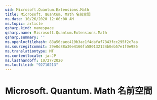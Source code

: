 ```yaml
---
uid: Microsoft.Quantum.Extensions.Math
title: Microsoft. Quantum. Math 名前空間
ms.date: 10/26/2020 12:00:00 AM
ms.topic: article
qsharp.kind: namespace
qsharp.name: Microsoft.Quantum.Extensions.Math
qsharp.summary: ''
ms.openlocfilehash: 88a56caec419b3ac1f4dafaf7343fcc295f2c7aa
ms.sourcegitcommit: 29e0d88a30e4166fa580132124b0eb57e1f0e986
ms.translationtype: MT
ms.contentlocale: ja-JP
ms.lasthandoff: 10/27/2020
ms.locfileid: "92710213"
---
```

# <a name="microsoftquantumextensionsmath-namespace"></a>Microsoft. Quantum. Math 名前空間



